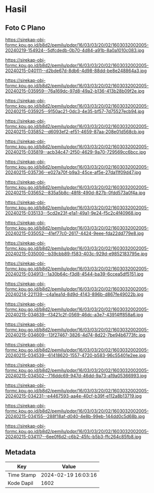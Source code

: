 # Hasil

## Foto C Plano

https://sirekap-obj-formc.kpu.go.id/b8d2/pemilu/pdpr/16/03/03/20/02/1603032002005-20240219-154924--5dfcdedb-0b70-4d84-a91b-8a0a1010c083.jpg

https://sirekap-obj-formc.kpu.go.id/b8d2/pemilu/pdpr/16/03/03/20/02/1603032002005-20240215-040111--d2bde67d-8db6-4d98-88dd-be8e248864a3.jpg

https://sirekap-obj-formc.kpu.go.id/b8d2/pemilu/pdpr/16/03/03/20/02/1603032002005-20240215-035959--76a169dc-97d8-49a2-b136-413b28b09f2e.jpg

https://sirekap-obj-formc.kpu.go.id/b8d2/pemilu/pdpr/16/03/03/20/02/1603032002005-20240215-035925--9150ac21-0dc3-4e35-bf57-7d75527ecb94.jpg

https://sirekap-obj-formc.kpu.go.id/b8d2/pemilu/pdpr/16/03/03/20/02/1603032002005-20240215-035852--d6093ef2-ef51-4659-87aa-208e01d568cb.jpg

https://sirekap-obj-formc.kpu.go.id/b8d2/pemilu/pdpr/16/03/03/20/02/1603032002005-20240215-035819--acb34c47-2f50-4629-9a70-729569cc6bcc.jpg

https://sirekap-obj-formc.kpu.go.id/b8d2/pemilu/pdpr/16/03/03/20/02/1603032002005-20240215-035736--e027a70f-b9a3-45ce-af5e-27da11f09d47.jpg

https://sirekap-obj-formc.kpu.go.id/b8d2/pemilu/pdpr/16/03/03/20/02/1603032002005-20240215-035652--835a5b8c-48f8-490d-827b-0fdd573a0f4a.jpg

https://sirekap-obj-formc.kpu.go.id/b8d2/pemilu/pdpr/16/03/03/20/02/1603032002005-20240215-035133--5cd2e23f-e1a1-49a1-9e24-f5c2c4f40968.jpg

https://sirekap-obj-formc.kpu.go.id/b8d2/pemilu/pdpr/16/03/03/20/02/1603032002005-20240215-035052--41ef77c0-2617-4424-9eee-fda22dd779e8.jpg

https://sirekap-obj-formc.kpu.go.id/b8d2/pemilu/pdpr/16/03/03/20/02/1603032002005-20240215-035000--b39cbb89-f583-403c-929d-e9852183795e.jpg

https://sirekap-obj-formc.kpu.go.id/b8d2/pemilu/pdpr/16/03/03/20/02/1603032002005-20240215-034913--1a30b64c-f3d8-4544-ba39-6ccea5df5151.jpg

https://sirekap-obj-formc.kpu.go.id/b8d2/pemilu/pdpr/16/03/03/20/02/1603032002005-20240214-221139--c4a1ea1d-8d9d-4143-896b-d867fe49022b.jpg

https://sirekap-obj-formc.kpu.go.id/b8d2/pemilu/pdpr/16/03/03/20/02/1603032002005-20240215-034639--f3421c2f-0569-46dc-a3e7-43914ff858a6.jpg

https://sirekap-obj-formc.kpu.go.id/b8d2/pemilu/pdpr/16/03/03/20/02/1603032002005-20240215-034609--13f27467-3826-4d74-8d22-7be94b6773fc.jpg

https://sirekap-obj-formc.kpu.go.id/b8d2/pemilu/pdpr/16/03/03/20/02/1603032002005-20240215-034539--61418620-1557-4720-b583-96c55401e2ee.jpg

https://sirekap-obj-formc.kpu.go.id/b8d2/pemilu/pdpr/16/03/03/20/02/1603032002005-20240215-034502--716ddc69-947d-46dd-9a73-a19a05366993.jpg

https://sirekap-obj-formc.kpu.go.id/b8d2/pemilu/pdpr/16/03/03/20/02/1603032002005-20240215-034231--e4467593-aa4e-40cf-b39f-e112a8b13719.jpg

https://sirekap-obj-formc.kpu.go.id/b8d2/pemilu/pdpr/16/03/03/20/02/1603032002005-20240215-034155--288f18af-d040-4e8b-99eb-144dd0c5d68b.jpg

https://sirekap-obj-formc.kpu.go.id/b8d2/pemilu/pdpr/16/03/03/20/02/1603032002005-20240215-034117--6ee0f6d2-c6b2-45fc-b5b3-ffc264c85fb8.jpg


## Metadata

| Key        | Value               |
| ---------- | ------------------- |
| Time Stamp | 2024-02-19 16:03:16 |
| Kode Dapil | 1602                |



